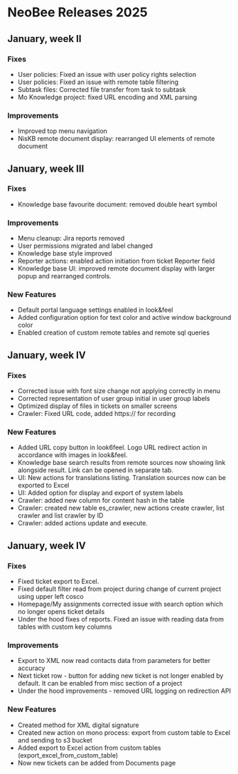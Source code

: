 # NeoBee Releases 2025
## January, week II
### **Fixes**
 - User policies: Fixed an issue with user policy rights selection
 - User policies: Fixed an issue with remote table filtering
 - Subtask files: Corrected file transfer from task to subtask
 - Mo Knowledge project: fixed URL encoding and XML parsing
### **Improvements**
 - Improved top menu navigation
 - NisKB remote document display: rearranged UI elements of remote document

## January, week III
### **Fixes**
- Knowledge base favourite document: removed double heart symbol
### **Improvements**
- Menu cleanup: Jira reports removed
- User permissions migrated and label changed
- Knowledge base style improved
- Reporter actions: enabled action initiation from ticket Reporter field
- Knowledge base UI: improved remote document display with larger popup and rearranged controls.  
### **New Features**
- Default portal language settings enabled in look&feel
- Added configuration option for text color and active window background color
- Enabled creation of custom remote tables and remote sql queries 

## January, week IV
### **Fixes**
- Corrected issue with font size change not applying correctly in menu
- Corrected representation of user group initial in user group labels
- Optimized display of files in tickets on smaller screens
- Crawler: Fixed URL code, added https:// for recording
### **New Features**
- Added URL copy button in look6feel. Logo URL redirect action in accordance with images in look&feel.
- Knowledge base search results from remote sources now showing link alongside result. Link can be opened in separate tab.
- UI: New actions for translations listing. Translation sources now can be exported to Excel
- UI: Added option for display and export of system labels
- Crawler: added new column for content hash in the table
- Crawler: created new table es_crawler, new actions create crawler, list crawler and list crawler by ID
- Crawler: added actions update and execute.

## January, week IV
### **Fixes**
- Fixed ticket export to Excel. 
- Fixed default filter read from project during change of current project using upper left cosco
- Homepage/My assignments corrected issue with search option which no longer opens ticket details
- Under the hood fixes of reports. Fixed an issue with reading data from tables with custom key columns
### **Improvements**
- Export to XML now read contacts data from parameters for better accuracy
- Next ticket row - button for adding new ticket is not longer enabled by default. It can be enabled from misc section of a project
- Under the hood improvements - removed URL logging on redirection API
### **New Features** 
- Created method for XML digital signature
- Created new action on mono process: export from custom table to Excel and sending to s3 bucket
- Added export to Excel action from custom tables (export_excel_from_custom_table)
- Now new tickets can be added from Documents page
